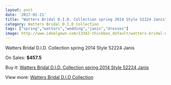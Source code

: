 ```yaml
---
layout: post
date: '2017-01-21'
title: "Watters Bridal D.I.D. Collection spring 2014 Style 52224 Janis"
category: Watters Bridal D.I.D Collection
tags: ["spring","watters","wedding","janis","dresses"]
image: http://www.idealgown.com/13342-thickbox_default/watters-bridal-did-collection-spring-2014-style-52224-janis.jpg
---
```

Watters Bridal D.I.D. Collection spring 2014 Style 52224 Janis

On Sales: **$457.5**
<a href="https://www.idealgown.com/en/watters-bridal-did-collection/5362-watters-bridal-did-collection-spring-2014-style-52224-janis.html"><amp-img layout="responsive" width="600" height="600" src="//www.idealgown.com/13342-thickbox_default/watters-bridal-did-collection-spring-2014-style-52224-janis.jpg" alt="Watters Bridal D.I.D. Collection spring 2014 Style 52224 Janis 0" /></a>
<a href="https://www.idealgown.com/en/watters-bridal-did-collection/5362-watters-bridal-did-collection-spring-2014-style-52224-janis.html"><amp-img layout="responsive" width="600" height="600" src="//www.idealgown.com/13343-thickbox_default/watters-bridal-did-collection-spring-2014-style-52224-janis.jpg" alt="Watters Bridal D.I.D. Collection spring 2014 Style 52224 Janis 1" /></a>

Buy it: [Watters Bridal D.I.D. Collection spring 2014 Style 52224 Janis](https://www.idealgown.com/en/watters-bridal-did-collection/5362-watters-bridal-did-collection-spring-2014-style-52224-janis.html "Watters Bridal D.I.D. Collection spring 2014 Style 52224 Janis")

View more: [Watters Bridal D.I.D Collection](https://www.idealgown.com/en/78-watters-bridal-did-collection "Watters Bridal D.I.D Collection")